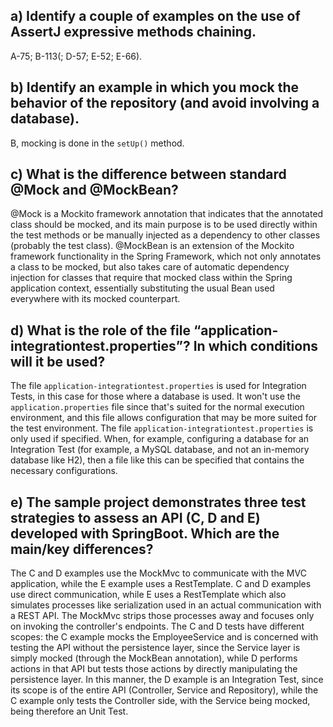 ## a) Identify a couple of examples on the use of AssertJ expressive methods chaining.
A-75; B-113(; D-57; E-52; E-66).

## b) Identify an example in which you mock the behavior of the repository (and avoid involving a database).
B, mocking is done in the `setUp()` method.
 
## c) What is the difference between standard @Mock and @MockBean?
@Mock is a Mockito framework annotation that indicates that the annotated class should be mocked, and its main purpose
is to be used directly within the test methods or be manually injected as a dependency to other classes (probably the
test class).
@MockBean is an extension of the Mockito framework functionality in the Spring Framework, which not only annotates a
class to be mocked, but also takes care of automatic dependency injection for classes that require that mocked class
within the Spring application context, essentially substituting the usual Bean used everywhere with its mocked
counterpart.

## d) What is the role of the file “application-integrationtest.properties”? In which conditions will it be used?
The file `application-integrationtest.properties` is used for Integration Tests, in this case for those where a database
is used. It won't use the `application.properties` file since that's suited for the normal execution environment, and
this file allows configuration that may be more suited for the test environment.
The file `application-integrationtest.properties` is only used if specified. When, for example, configuring a database for
an Integration Test (for example, a MySQL database, and not an in-memory database like H2), then a file like this can be
specified that contains the necessary configurations.

## e) The sample project demonstrates three test strategies to assess an API (C, D and E) developed with SpringBoot. Which are the main/key differences?
The C and D examples use the MockMvc to communicate with the MVC application, while the E example uses a RestTemplate.
C and D examples use direct communication, while E uses a RestTemplate which also simulates processes like
serialization used in an actual communication with a REST API. The MockMvc strips those processes away and focuses only
on invoking the controller's endpoints.
The C and D tests have different scopes: the C example mocks the EmployeeService and is concerned with testing the API
without the persistence layer, since the Service layer is simply mocked (through the MockBean annotation), while D
performs actions in that API but tests those actions by directly manipulating the persistence layer. In this manner, the
D example is an Integration Test, since its scope is of the entire API (Controller, Service and Repository), while the C
example only tests the Controller side, with the Service being mocked, being therefore an Unit Test.
